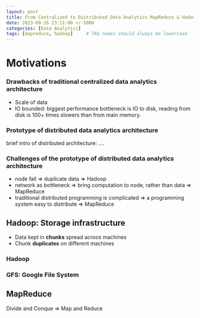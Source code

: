 ```yaml
---
layout: post
title: From Centralized to Distributed Data Analytics MapReduce & Hadoop 
date: 2023-09-26 23:11:00 +/-5000
categories: [Data Analytics]
tags: [mapreduce, hadoop]     # TAG names should always be lowercase
---
```


# Motivations 
### Drawbacks of traditional centralized data analytics architecture
- Scale of data 
- IO bounded: biggest performance bottleneck is IO to disk,  reading from disk is 100+ times slowers than from main memory. 
### Prototype of distributed data analytics architecture
brief intro of distributed architecture: .... 

### Challenges of the prototype of distributed data analytics architecture
- node fail => duplicate data => Hadoop 
- network as bottleneck => bring computation to node, rather than data => MapReduce 
- traditional distributed programming is complicated => a programming system easy to distribute => MapReduce 

## Hadoop: Storage infrastructure 
- Data kept in **chunks** spread acroos machines 
- Chunk **duplicates** on different machines 
### Hadoop

### GFS: Google File System 

## MapReduce 
Divide and Conque => Map and Reduce 
